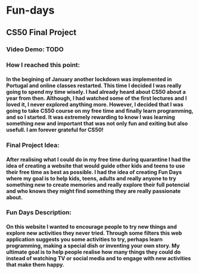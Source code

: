 # Fun-days
## CS50 Final Project
### Video Demo: TODO
### How I reached this point:
#### In the begining of January another lockdown was implemented in Portugal and online classes restarted. This time I decided I was really going to spend my time wisely. I had already heard about CS50 about a year from then. Although, I had watched some of the first lectures and I loved it, I never explored anything more. However, I decided that I was going to take CS50 course on my free time and finally learn programming, and so I started. It was extremely rewarding to know I was learning something new and important that was not only fun and exiting but also usefull. I am forever grateful for CS50!
### Final Project Idea:
#### After realising what I could do in my free time during quarantine I had the idea of creating a website that would guide other kids and teens to use their free time as best as possible. I had the idea of creating Fun Days where my goal is to help kids, teens, adults and really anyone to try something new to create memories and really explore their full potencial and who knows they might find something they are really passionate about.
### Fun Days Description:
#### On this website I wanted to encourage people to try new things and explore new activities they never tried. Through some filters this web application suggests you some activities to try, perhaps learn programming, making a special dish or inventing your own story. My ultimate goal is to help people realise how many things they could do instead of watching TV or social media and to engage with new activities that make them happy.
